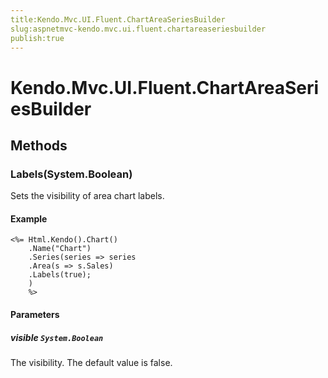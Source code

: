 ```yaml
---
title:Kendo.Mvc.UI.Fluent.ChartAreaSeriesBuilder
slug:aspnetmvc-kendo.mvc.ui.fluent.chartareaseriesbuilder
publish:true
---
```


# Kendo.Mvc.UI.Fluent.ChartAreaSeriesBuilder

## Methods

### Labels(System.Boolean)
Sets the visibility of area chart labels.

#### Example
    <%= Html.Kendo().Chart()
        .Name("Chart")
        .Series(series => series
        .Area(s => s.Sales)
        .Labels(true);
        )
        %>

#### Parameters

##### visible `System.Boolean`
The visibility. The default value is false.